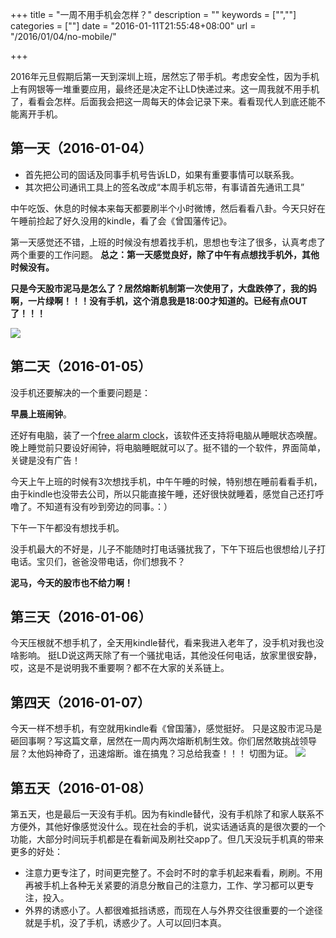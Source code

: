 +++
title = "一周不用手机会怎样？"
description = ""
keywords = ["",""]
categories = [""]
date = "2016-01-11T21:55:48+08:00"
url = "/2016/01/04/no-mobile/"

+++

2016年元旦假期后第一天到深圳上班，居然忘了带手机。<!--more-->考虑安全性，因为手机上有网银等一堆重要应用，最终还是决定不让LD快递过来。这一周我就不用手机了，看看会怎样。后面我会把这一周每天的体会记录下来。看看现代人到底还能不能离开手机。

## 第一天（2016-01-04）  ##

- 首先把公司的固话及同事手机号告诉LD，如果有重要事情可以联系我。
- 其次把公司通讯工具上的签名改成“本周手机忘带，有事请首先通讯工具”

中午吃饭、休息的时候本来每天都要刷半个小时微博，然后看看八卦。今天只好在午睡前捡起了好久没用的kindle，看了会《曾国藩传记》。

第一天感觉还不错，上班的时候没有想着找手机，思想也专注了很多，认真考虑了两个重要的工作问题。
**总之：第一天感觉良好，除了中午有点想找手机外，其他时候没有。**

 **只是今天股市泥马是怎么了？居然熔断机制第一次使用了，大盘跌停了，我的妈啊，一片绿啊！！！没有手机，这个消息我是18:00才知道的。已经有点OUT了！！！**

![](http://i.imgur.com/oN90aNs.png)

## 第二天（2016-01-05）  ##
没手机还要解决的一个重要问题是：

**早晨上班闹钟**。

还好有电脑，装了一个[free alarm clock](http://freealarmclocksoftware.com/)，该软件还支持将电脑从睡眠状态唤醒。晚上睡觉前只要设好闹钟，将电脑睡眠就可以了。挺不错的一个软件，界面简单，关键是没有广告！

今天上午上班的时候有3次想找手机，中午午睡的时候，特别想在睡前看看手机，由于kindle也没带去公司，所以只能直接午睡，还好很快就睡着，感觉自己还打呼噜了。不知道有没有吵到旁边的同事。：）

下午一下午都没有想找手机。

没手机最大的不好是，儿子不能随时打电话骚扰我了，下午下班后也很想给儿子打电话。宝贝们，爸爸没带电话，你们想我不？

**泥马，今天的股市也不给力啊！**

## 第三天（2016-01-06）  ##

今天压根就不想手机了，全天用kindle替代，看来我进入老年了，没手机对我也没啥影响。
挺LD说这两天除了有一个骚扰电话，其他没任何电话，放家里很安静，哎，这是不是说明我不重要啊？都不在大家的关系链上。



## 第四天（2016-01-07）  ##

今天一样不想手机，有空就用kindle看《曾国藩》，感觉挺好。
只是这股市泥马是砸回事啊？写这篇文章，居然在一周内两次熔断机制生效。你们居然敢挑战领导层？太他妈神奇了，迅速熔断。谁在搞鬼？习总给我查！！！
切图为证。
![](http://i.imgur.com/DPOZcVv.png)


## 第五天（2016-01-08）  ##

第五天，也是最后一天没有手机。因为有kindle替代，没有手机除了和家人联系不方便外，其他好像感觉没什么。现在社会的手机，说实话通话真的是很次要的一个功能，大部分时间玩手机都是在看新闻及刷社交app了。但几天没玩手机真的带来更多的好处：

- 注意力更专注了，时间更完整了。不会时不时的拿手机起来看看，刷刷。不用再被手机上各种无关紧要的消息分散自己的注意力，工作、学习都可以更专注，投入。
- 外界的诱惑小了。人都很难抵挡诱惑，而现在人与外界交往很重要的一个途径就是手机，没了手机，诱惑少了。人可以回归本真。
